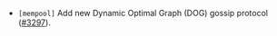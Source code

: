 - `[mempool]` Add new Dynamic Optimal Graph (DOG) gossip protocol
  ([#3297](https://github.com/depinnetwork/por-consensus/issue/3297)).
